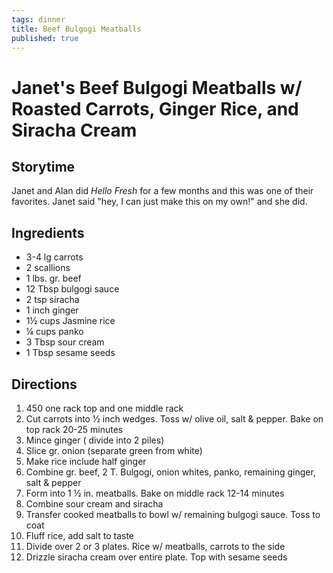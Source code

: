 ```yaml
---
tags: dinner
title: Beef Bulgogi Meatballs
published: true
---
```


# Janet's Beef Bulgogi Meatballs w/ Roasted Carrots, Ginger Rice, and Siracha Cream

## Storytime
Janet and Alan did *Hello Fresh* for a few months and this was one of their favorites. Janet said "hey, I can just make this on my own!" and she did.

## Ingredients
* 3-4 lg carrots
* 2 scallions
* 1 lbs. gr. beef
* 12 Tbsp bulgogi sauce
* 2 tsp siracha 
* 1 inch ginger
* 1½ cups Jasmine rice
* ¼ cups panko
* 3 Tbsp sour cream
* 1 Tbsp sesame seeds

## Directions
1. 450 one rack top and one middle rack
2. Cut carrots into ½ inch wedges. Toss w/ olive oil, salt & pepper. Bake on top rack 20-25 minutes
3. Mince ginger ( divide into 2 piles)
4. Slice gr. onion (separate green from white)
5. Make rice include half ginger 
6. Combine gr. beef, 2 T. Bulgogi, onion whites, panko, remaining ginger, salt & pepper
7. Form into 1 ½ in. meatballs. Bake on middle rack 12-14 minutes
8. Combine sour cream and siracha 
9. Transfer cooked meatballs to bowl w/ remaining bulgogi sauce. Toss to coat
10. Fluff rice, add salt to taste 
11. Divide over 2 or 3 plates. Rice w/ meatballs, carrots to the side
12. Drizzle siracha cream over entire plate. Top with sesame seeds 
